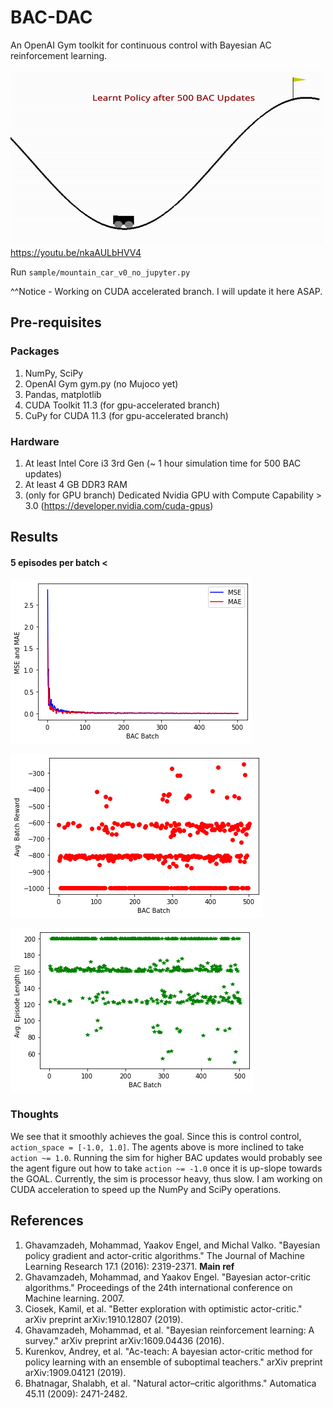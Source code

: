 # BAC-DAC
An OpenAI Gym toolkit for continuous control with Bayesian AC reinforcement learning.


![After 500 BAC policy updates](/500_updates.gif) <br/>
https://youtu.be/nkaAULbHVV4 <br/>

Run ```sample/mountain_car_v0_no_jupyter.py``` <br/>

^^Notice - Working on CUDA accelerated branch. I will update it here ASAP.

## Pre-requisites
### Packages
1. NumPy, SciPy
2. OpenAI Gym gym.py (no Mujoco yet)
3. Pandas, matplotlib
4. CUDA Toolkit 11.3 (for gpu-accelerated branch)
5. CuPy for CUDA 11.3 (for gpu-accelerated branch)

### Hardware
1. At least Intel Core i3 3rd Gen (~ 1 hour simulation time for 500 BAC updates)
2. At least 4 GB DDR3 RAM
3. (only for GPU branch) Dedicated Nvidia GPU with Compute Capability > 3.0 (https://developer.nvidia.com/cuda-gpus)

## Results
#### 5 episodes per batch <<br/>
![MSE vs MAE](/MSE_vs_MAE.png)

![Avg. Batch Rewards](/avg_reward.png)

![Avg. Episode Lengths / Batch](/avg_length.png)

### Thoughts
We see that it smoothly achieves the goal. Since this is control control, ```action_space = [-1.0, 1.0]```. The agents above is more inclined to take ```action ~= 1.0```. Running the sim for higher BAC updates would probably see the agent figure out how to take ```action ~= -1.0``` once it is up-slope towards the GOAL. Currently, the sim is processor heavy, thus slow. I am working on CUDA acceleration to speed up the NumPy and SciPy operations.

## References
1. Ghavamzadeh, Mohammad, Yaakov Engel, and Michal Valko. "Bayesian policy gradient and actor-critic algorithms." The Journal of Machine Learning Research 17.1 (2016): 2319-2371. **Main ref**
2. Ghavamzadeh, Mohammad, and Yaakov Engel. "Bayesian actor-critic algorithms." Proceedings of the 24th international conference on Machine learning. 2007.
3. Ciosek, Kamil, et al. "Better exploration with optimistic actor-critic." arXiv preprint arXiv:1910.12807 (2019).
4. Ghavamzadeh, Mohammad, et al. "Bayesian reinforcement learning: A survey." arXiv preprint arXiv:1609.04436 (2016).
5. Kurenkov, Andrey, et al. "Ac-teach: A bayesian actor-critic method for policy learning with an ensemble of suboptimal teachers." arXiv preprint arXiv:1909.04121 (2019).
6. Bhatnagar, Shalabh, et al. "Natural actor–critic algorithms." Automatica 45.11 (2009): 2471-2482.

